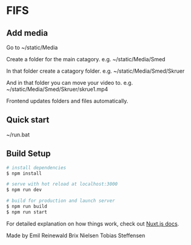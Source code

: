 # FIFS

## Add media
Go to ~/static/Media

Create a folder for the main catagory. 
e.g. ~/static/Media/Smed

In that folder create a catagory folder. 
e.g. ~/static/Media/Smed/Skruer

And in that folder you can move your video to.
e.g. ~/static/Media/Smed/Skruer/skrue1.mp4

Frontend updates folders and files automatically.

## Quick start
~/run.bat

## Build Setup

```bash
# install dependencies
$ npm install

# serve with hot reload at localhost:3000
$ npm run dev

# build for production and launch server
$ npm run build
$ npm run start
```

For detailed explanation on how things work, check out [Nuxt.js docs](https://nuxtjs.org).

Made by Emil Reinewald Brix Nielsen Tobias Steffensen
